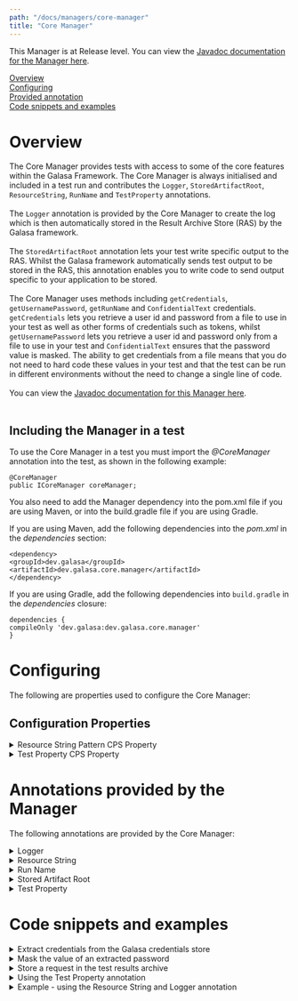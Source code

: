 ```yaml
---
path: "/docs/managers/core-manager"
title: "Core Manager"
---
```


This Manager is at Release level. You can view the <a href="https://javadoc.galasa.dev/dev/galasa/github/package-summary.html">Javadoc documentation for the Manager here</a>.<br>


[Overview](#overview)<br>
[Configuring](#configuring)<br>
[Provided annotation](#annotations)<br>
[Code snippets and examples](#codesnippets)<br>


# <a name="overview"></a>Overview

The Core Manager provides tests with access to some of the core features within the Galasa Framework. The Core Manager is always initialised and included in a test run and contributes the <code>Logger</code>, <code>StoredArtifactRoot</code>, <code>ResourceString</code>, <code>RunName</code> and <code>TestProperty</code> annotations. <br><br> The <code>Logger</code> annotation is provided by the Core Manager to create the log which is then automatically stored in the Result Archive Store (RAS) by the Galasa framework.  <br><br> The <code>StoredArtifactRoot</code> annotation lets your test write specific output to the RAS. Whilst the Galasa framework automatically sends test output to be stored in the RAS, this annotation enables you to write code to send output specific to your application to be stored.  <br><br> The Core Manager uses methods including <code>getCredentials</code>, <code>getUsernamePassword</code>, <code>getRunName</code> and <code>ConfidentialText</code> credentials. <code>getCredentials</code> lets you retrieve a user id and password from a file to use in your test as well as other forms of credentials such as tokens, whilst <code>getUsernamePassword</code> lets you retrieve a user id and password only from a file to use in your test and <code>ConfidentialText</code> ensures that the password value is masked. The ability to get credentials from a file means that you do not need to hard code these values in your test and that the test can be run in different environments without the need to change a single line of code.  <br><br> You can view the <a href="https://javadoc.galasa.dev/dev/galasa/core/manager/package-summary.html">Javadoc documentation for this Manager here</a>. <br><br>


## <a name="dependencies"></a>Including the Manager in a test

To use the Core Manager in a test you must import the _@CoreManager_ annotation into the test, as shown in the following example: 

```
@CoreManager
public ICoreManager coreManager;
```

You also need to add the Manager dependency into the pom.xml file if you are using Maven, or into the build.gradle file if you are using Gradle. 

If you are using Maven, add the following dependencies into the _pom.xml_ in the _dependencies_ section:

```
<dependency>
<groupId>dev.galasa</groupId>
<artifactId>dev.galasa.core.manager</artifactId>
</dependency>
```

If you are using Gradle, add the following dependencies into ```build.gradle``` in the _dependencies_ closure:

```
dependencies {
compileOnly 'dev.galasa:dev.galasa.core.manager'
}
```

# <a name="configuring"></a>Configuring 

The following are properties used to configure the Core Manager:

## <a name="cps"></a>Configuration Properties

<details>
<summary>Resource String Pattern CPS Property</summary>

| Property: | Resource String Pattern CPS Property |
| --------------------------------------- | :------------------------------------- |
| Name: | core.resource.string.[length].pattern |
| Description: | Defines the pattern of characters within a string of a specified length.  The patterns are from the Galasa ResourcePoolingService which uses a homegrown syntax.   |
| Required:  | No |
| Default value: | {A-Z} for each byte for the specified length |
| Valid values: | For each character the value can be a constant or a random choice from a literal, eg {A-Z results in a single character between A and Z inclusive. {0-9} or {a-zA-Z0-9} are options. DFH{A-Z}{0-1}{0-9}{0-9}{0-9}, results in DFHA1789 for example, the 4th character can only be 0 or 1. 
| Examples: | <code>core.resource.string.8.length={A-Z}{A-Z}{A-Z}{A-Z}{A-Z}{A-Z}{A-Z}{A-Z}<br> </code> |

</details>

<details>
<summary>Test Property CPS Property</summary>

| Property: | Test Property CPS Property |
| --------------------------------------- | :------------------------------------- |
| Name: | test.prefix.infix.infix.infix.suffix |
| Description: |  Enables a test property value to be extracted from the CPS or Overrides file for use in a test. See [Code snippets and examples](#codesnippets) for more information. |
| Required:  | No |
| Default value: | NA|
| Valid values: | Any valid string value | 
| Examples: | <code>test.prefix.infix.suffix=value<br> </code> |

</details>


# <a name="annotations"></a>Annotations provided by the Manager

The following annotations are provided by the Core Manager:

<details>
<summary>Logger</summary>

| Name: | Logger |
| --------------------------------------- | :------------------------------------- |
| Name: | @Logger |
| Description: | Gives the test access to the log which is then automatically stored in the Result Archive Store (RAS) by the Galasa framework. An object of type `Log` can be annotated with this annotation. |
| Syntax:  | <code>@Logger <br> public Log logger;</code>|

</details>


<details>
<summary>Resource String</summary>

| Name: | ResourceString |
| --------------------------------------- | :------------------------------------- |
| Name: | @ResourceString |
| Description: | A unique (within the ecosystem) string of a set length. The Resource String Pattern CPS property `core.resource.string.[length].pattern` determines the pattern of the random string. Annotates a public `IResource` object type |
| Attribute: `tag` |  Tag name |
| Attribute: `length` |  Default value is 8. |
| Syntax:  | <code> @ResourceString(tag = "tagname", length=8) <br> public IResourceString   resourceString;</code>|

</details>

<details>
<summary>Run Name</summary>

| Name: | RunName |
| --------------------------------------- | :------------------------------------- |
| Name: | @RunName |
| Description: | The name of the test run. Can be used for making resource names unique to this run. The test run name is unique across all local and automated runs that are in the system at that point. |
| Syntax:  | <code>@RunName <br> public String runName;</code>|

</details>

<details>
<summary>Stored Artifact Root</summary>

| Name: | StoredArtifactRoot |
| --------------------------------------- | :------------------------------------- |
| Name: | @StoredArtifactRoot |
| Description: | Lets your test write specific output to the RAS. An object of type `Path` can be annotated with this annotation. |
| Syntax:  | <code>artifactRoot.resolve(folder).resolve(file);</code>|

</details>

<details>
<summary>Test Property</summary>

| Name: | TestProperty |
| --------------------------------------- | :------------------------------------- |
| Name: | @TestProperty |
| Description: | Enables a value to be extracted from the CPS or Overrides file for use in the test |
| Attribute: `prefix` |  Set the prefix of the property that you want to extract  |
| Attribute: `suffix` |  Set the suffix of the property that you want to extract |
| Attribute: `infixes` | Set selection precedence on the property that you want to extract. See [Code snippets and examples](#codesnippets) for more information. Default is {}|
| Attribute: `required` |  Default is `true` |
| Syntax:  |<code>@TestProperty(prefix = "string", suffix = "string", infixes = "string", required = true)</code> |

</details>



# <a name="codesnippets"></a>Code snippets and examples

<details><summary>Extract credentials from the Galasa credentials store</summary>

You can extract credentials by using the `getUsernamePassword` method. The Core Manager uses the `getUsernamePassword` method to retrieve a user id and password from the credentials store to use in your test.

```
import dev.galasa.ICredentials;
import dev.galasa.ICredentialsUsernamePassword;
...
@Test
...
ICredentialsUsernamePassword credentials = coreManger.getUsernamePassword("SIMBANK");
credentials.getPassword();
credentials.getUsername();
```

You can edit the credentials.properties file in your .galasa folder. The following example shows the contents of the credentials.properties file that is set up as part of Galasa SIMBANK tutorials:

```
secure.credentials.SIMBANK.username=IBMUSER
secure.credentials.SIMBANK.password=SYS1
```

</details>

<details><summary>Mask the value of an extracted password</summary>

To mask the password, for example to prevent it from being displayed in recorded screens, use the Core Manager `registerConfidentialText` method.

```
coreManager.registerConfidentialText("SYS1", "IBMUSER password");
```
</details>

<details><summary>Store a request in the test results archive</summary>

Use the following example code to understand how to archive messages in a particular folder and file structure in the RAS:

```
Path requestPath = artifactRoot.resolve("communications").resolve("messages").;
Files.write(requestPath, content.getBytes(), new SetContentType(ResultArchiveStoreContentType.TEXT),
StandardOpenOption.CREATE);
```

Messages in the RAS are stored in the following structure:

```
communications
|
---messages 
```

If the folder or file do not exist, it is created by using the `resolve` method.

</details>


<details><summary>Using the Test Property annotation</summary>

This example has the following CPS properties set in the CPS file: 

test.projectA.first.choice.data=3 <br>
test.projectA.first.data=2

where `projectA` is the prefix, `data` is the suffix, and `first` and `choice` are infixes.

The following code is used in the test:

```
@TestProperty(prefix = "projectA", suffix = "data", infixes = {"first","choice"})
public String property;
```

In this example, if the property _test.projectA.first.choice.data_ is found in the CPS, then this is extracted for use in the test. If _test.projectA.first.choice.data_ is not found, then property _test.projectA.first.data_ is used instead.

</details>

<details><summary>Example - using the Resource String and Logger annotation</summary>

The following example imports the @ResourceString annotation and sets the tag name to `myString` and the string length to `4`. The value of `myResourceString` is written to the log which is automatically stored in the Result Archive Store (RAS) by the Galasa framework. 

```
@ResourceString(tag="myString", length = 4)
public IResourceString myResourceString;

    @Test
    	logger.info(myResourceString.getString());    
```
</details>

